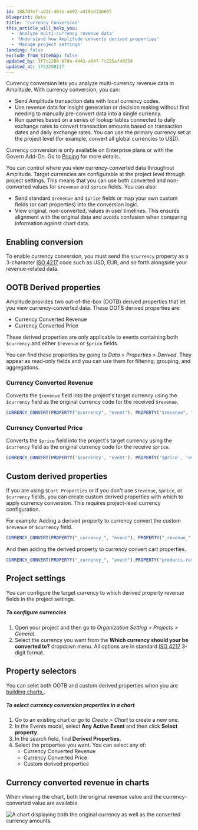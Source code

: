 ```yaml
---
id: 188707ef-ad21-464e-a692-a419ed326665
blueprint: data
title: 'Currency Conversion'
this_article_will_help_you:
  - 'Analyze multi-currency revenue data'
  - 'Understand how Amplitude converts derived properties'
  - 'Manage project settings'
landing: false
exclude_from_sitemap: false
updated_by: 3f7c2286-b7da-4443-a04f-7c225af40254
updated_at: 1753208117
---
```

Currency conversion lets you analyze multi-currency revenue data in Amplitude. With currency conversion, you can:
- Send Amplitude transaction data with local currency codes.
- Use revenue data for insight generation or decision making without first needing to manually pre-convert data into a single currency.
- Run queries based on a series of lookup tables connected to daily exchange rates to convert transaction amounts based on transaction dates and daily exchange rates. You can use the primary currency set at the project level (for example, convert all global currencies to USD).

Currency conversion is only available on Enterprise plans or with the Govern Add-On. Go to [Pricing](https://amplitude.com/pricing) for more details.

You can control where you view currency-converted data throughout Amplitude. Target currencies are configurable at the project level through project settings. This means that you can use both converted and non-converted values for `$revenue` and `$price` fields. You can also:

- Send standard `$revenue` and `$price` fields or map your own custom fields (or cart properties) into the conversion logic.
- View original, non-converted, values in user timelines. This ensures alignment with the original data and avoids confusion when comparing information against chart data.

## Enabling conversion

To enable currency conversion, you must send the `$currency` property as a 3-character [ISO 4217](https://www.iban.com/currency-codes) code such as USD, EUR, and so forth alongside your revenue-related data. 

## OOTB Derived properties

Amplitude provides two out-of-the-box (OOTB) derived properties that let you view currency-converted data. These OOTB derived properties are:

- Currency Converted Revenue
- Currency Converted Price

These derived properties are only applicable to events containing both `$currency` and either `$revenue` or `$price` fields. 

You can find these properties by going to *Data > Properties > Derived*. They appear as read-only fields and you can use them for filtering, grouping, and aggregations. 

### Currency Converted Revenue

Converts the `$revenue` field into the project's target currency using the `$currency` field as the original currency code for the received `$revenue`.

```typescript
CURRENCY_CONVERT(PROPERTY("$currency", "event"), PROPERTY("$revenue", "event"))
```
### Currency Converted Price

Converts the `$price` field into the project's target currency using the `$currency` field as the original currency code for the receive `$price`. 

```typescript
CURRENCY_CONVERT(PROPERTY('$currency', 'event'), PROPERTY('$price', 'event'))
```

## Custom derived properties

If you are using `$Cart Properties` or if you don't use `$revenue`, `$price`, or `$currency` fields, you can create custom derived properties with which to apply currency conversion. This requires project-level currency configuration. 

For example:
Adding a derived property to currency convert the custom `$revenue` or `$currency` field.

```typescript
CURRENCY_CONVERT(PROPERTY("_currency_", "event"), PROPERTY("_revenue_", "event"))
```

And then adding the derived property to currency convert cart properties.

```typescript
CURRENCY_CONVERT(PROPERTY("_currency_", "event"),PROPERTY("products.revenue", "event"))
```

## Project settings

You can configure the target currency to which derived property revenue fields in the project settings.

##### To configure currencies

1. Open your project and then go to *Organization Setting > Projects > General*.
2. Select the currency you want from the **Which currency should your be converted to?** dropdown menu.
All options are in standard [ISO 4217](https://www.iban.com/currency-codes) 3-digit format.

## Property selectors

You can selet both OOTB and custom derived properties when you are [building charts.](/docs/get-started/create-a-chart). 

##### To select currency conversion properties in a chart

1. Go to an existing chart or go to *Create > Chart* to create a new one.
2. In the Events modal, select **Any Active Event** and then click **Select property**.
3. In the search field, find **Derived Properties**. 
4. Select the properties you want. You can select any of:
    - Currency Converted Revenue
    - Currency Converted Price
    - Custom derived properties

## Currency converted revenue in charts

When viewing the chart, both the original revenue value and the currency-converted value are available.

![A chart displaying both the original currency as well as the converted currency amounts.](statamic://asset::help_center_conversions::data/currency-conversion-chart-display.png)